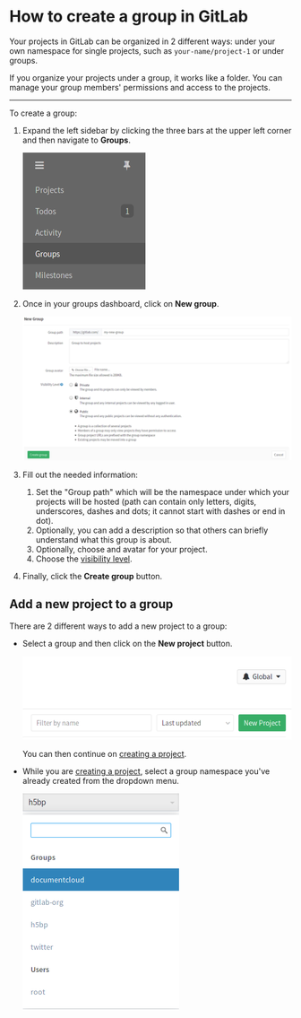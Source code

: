 # How to create a group in GitLab

Your projects in GitLab can be organized in 2 different ways:
under your own namespace for single projects, such as `your-name/project-1` or
under groups.

If you organize your projects under a group, it works like a folder. You can
manage your group members' permissions and access to the projects.

---

To create a group:

1. Expand the left sidebar by clicking the three bars at the upper left corner
   and then navigate to **Groups**.

    ![Go to groups](img/create_new_group_sidebar.png)

1. Once in your groups dashboard, click on **New group**.

    ![Create new group information](img/create_new_group_info.png)

1. Fill out the needed information:

    1. Set the "Group path" which will be the namespace under which your projects
       will be hosted (path can contain only letters, digits, underscores, dashes
       and dots; it cannot start with dashes or end in dot).
    1. Optionally, you can add a description so that others can briefly understand
       what this group is about.
    1. Optionally, choose and avatar for your project.
    1. Choose the [visibility level](../public_access/public_access.md).

1. Finally, click the **Create group** button.

## Add a new project to a group

There are 2 different ways to add a new project to a group:

- Select a group and then click on the **New project** button.

    ![New project](img/create_new_project_from_group.png)

    You can then continue on [creating a project](create-project.md).

- While you are [creating a project](create-project.md), select a group namespace
  you've already created from the dropdown menu.

    ![Select group](img/select_group_dropdown.png)
